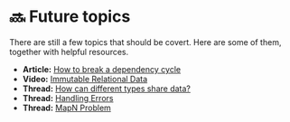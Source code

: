 # 🔜 Future topics

There are still a few topics that should be covert. Here are some of them, together with helpful resources.

* **Article:** [How to break a dependency cycle](https://medium.com/@matthew.buscemi/high-level-dependency-strategies-in-elm-1135ec877d49)
* **Video:** [Immutable Relational Data](https://www.youtube.com/watch?v=28OdemxhfbU)
* **Thread:** [How can different types share data?](https://www.reddit.com/r/elm/comments/aq69vq/passing_accessors_to_functions/)
* **Thread:** [Handling Errors](https://www.reddit.com/r/elm/comments/aj9pem/noob_question_the_elm_way/)
* **Thread:** [MapN Problem](https://www.reddit.com/r/elm/comments/aqjkha/combining_the_errors_and_values_of_results_kind/)



